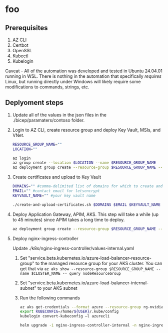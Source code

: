 # foo

## Prerequisites

1. AZ CLI
2. Certbot
3. OpenSSL
4. Kubectl
5. Kubelogin

Caveat - All of the automation was developed and tested in Ubuntu 24.04.01 running in WSL. There is nothing in the automation that specifically *requires* Linux, but running directly under Windows will likely require some modifications to commands, strings, etc.

## Deplyoment steps

1. Update all of the values in the json files in the ./bicep/paramaters/contoso folder.

2. Login to AZ CLI, create resource group and deploy Key Vault, MSIs, and VNet.

    ```bash
    RESOURCE_GROUP_NAME=""
    LOCATION=""

    az login
    az group create --location $LOCATION --name $RESOURCE_GROUP_NAME
    az deployment group create --resource-group $RESOURCE_GROUP_NAME --template-file ./bicep/step-1.bicep --parameters ./bicep/parameters/contoso/step-1.json  
    ```

3. Create certificates and upload to Key Vault

    ```bash
    DOMAINS="" #comma-delimited list of domains for which to create and upload certificates. you should have one for the "front end" and one for the "back end"
    EMAIL="" #contact email for letsencrypt
    KEYVAULT_NAME="" #your key vault name

    ./create-and-upload-certificates.sh $DOMAINS $EMAIL $KEYVAULT_NAME
    ```

4. Deploy Application Gateway, APIM, AKS. This step will take a while (up to 45 minutes) since APIM takes a long time to deploy.

    ```bash
    az deployment group create --resource-group $RESOURCE_GROUP_NAME --template-file ./bicep/step-2.bicep --parameters ./bicep/parameters/contoso/step-2.json
    ```

5. Deploy nginx-ingress-controller

    Update ./k8s/nginx-ingress-controller/values-internal.yaml 

    1. Set "service.beta.kubernetes.io/azure-load-balancer-resource-group" to the managed resource group for your AKS cluster. You can get that via `az aks show --resource-group $RESOURCE_GROUP_NAME --name $CLUSTER_NAME --
query nodeResourceGroup`
    2. Set "service.beta.kubernetes.io/azure-load-balancer-internal-subnet" to your AKS subnet
    3. Run the following commands

        ```bash
        az aks get-credentials --format azure --resource-group rg-nvidia --name aks-nvidia
        export KUBECONFIG=/home/${USER}/.kube/config
        kubelogin convert-kubeconfig –l azurecli

        helm upgrade -i nginx-ingress-controller-internal -n nginx-ingress-controller --create-namespace -f ./k8s/nginx-ingress-controller/values-internal.yaml bitnami/nginx-ingress-controller
        ```
